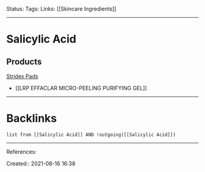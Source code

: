 Status: 
Tags: 
Links: [[Skincare Ingredients]]
___
# Salicylic Acid
## Products
[Stridex Pads](https://www.walmart.com/ip/Stridex-Medicated-Acne-Pads-Maximum-Strength-90-Ct/10791016)
- [[LRP EFFACLAR MICRO-PEELING PURIFYING GEL]]
___
# Backlinks
```dataview
list from [[Salicylic Acid]] AND !outgoing([[Salicylic Acid]])
```
___
References:

Created:: 2021-08-16 16:38
